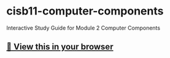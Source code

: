 # cisb11-computer-components
Interactive Study Guide for Module 2 Computer Components

## [🚀 View this in your browser](https://msac-cisw.github.io/cisb11-computer-components/)
